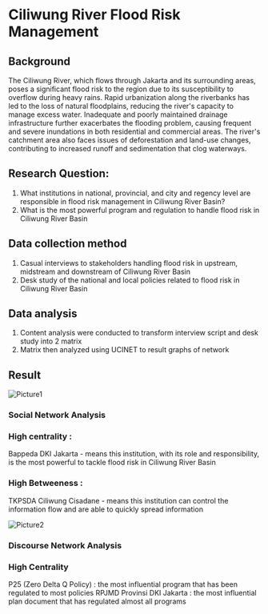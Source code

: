# Ciliwung River Flood Risk Management

## Background

The Ciliwung River, which flows through Jakarta and its surrounding areas, poses a significant flood risk to the region due to its susceptibility to overflow during heavy rains. Rapid urbanization along the riverbanks has led to the loss of natural floodplains, reducing the river's capacity to manage excess water. Inadequate and poorly maintained drainage infrastructure further exacerbates the flooding problem, causing frequent and severe inundations in both residential and commercial areas. The river's catchment area also faces issues of deforestation and land-use changes, contributing to increased runoff and sedimentation that clog waterways. 

## Research Question:

1. What institutions in national, provincial, and city and regency level are responsible in flood risk management in Ciliwung River Basin?
2. What is the most powerful program and regulation to handle flood risk in Ciliwung River Basin

## Data collection method

1. Casual interviews to stakeholders handling flood risk in upstream, midstream and downstream of Ciliwung River Basin
2. Desk study of the national and local policies related to flood risk in Ciliwung River Basin

## Data analysis

1. Content analysis were conducted to transform interview script and desk study into 2 matrix
2. Matrix then analyzed using UCINET to result graphs of network

## Result


![Picture1](https://github.com/user-attachments/assets/8c22fe54-47e6-4257-885e-b2961a52fd54)

### Social Network Analysis

### High centrality :
Bappeda DKI Jakarta - means this institution, with its role and responsibility, is the most powerful to tackle flood risk in Ciliwung River Basin

### High Betweeness :
TKPSDA Ciliwung Cisadane - means this institution can control the information flow and are able to quickly spread information


![Picture2](https://github.com/user-attachments/assets/8ce76469-66f2-4d2b-8250-5f461254af82)

### Discourse Network Analysis

### High Centrality
P25 (Zero Delta Q Policy) : the most influential program that has been regulated to most policies
RPJMD Provinsi DKI Jakarta : the most influential plan document that has regulated almost all programs
